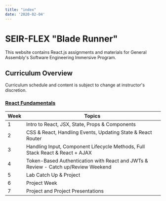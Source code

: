 ```yaml
---
title: "index"
date: '2020-02-04'
---
```


# SEIR-FLEX  "Blade Runner"

This website contains React.js assignments and materials for General Assembly's Software Engineering Immersive Program. 

## Curriculum Overview

Curriculum schedule and content is subject to change at instructor's discretion.


### [React Fundamentals](/react-fundamentals)

| Week  | Topics |
| ----- | ------ |
| 1  | Intro to React, JSX, State, Props & Components  |
| 2  | CSS & React, Handling Events, Updating State & React Router |
| 3  | Handling Input, Component Lifecycle Methods, Full Stack React & React + AJAX |
| 4  | Token-Based Authentication with React and JWTs & Review - Catch up/Review Weekend|
| 5 | Lab Catch Up & Project |
| 6  | Project Week |
| 7  | Project and Project Presentations |

